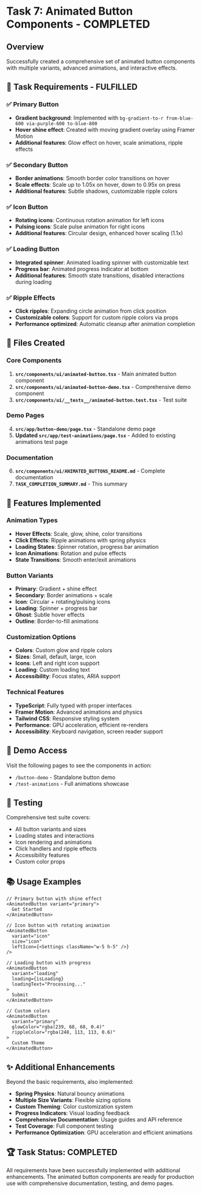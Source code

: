 # Task 7: Animated Button Components - COMPLETED

## Overview
Successfully created a comprehensive set of animated button components with multiple variants, advanced animations, and interactive effects.

## 🎯 Task Requirements - FULFILLED

### ✅ Primary Button
- **Gradient background**: Implemented with `bg-gradient-to-r from-blue-600 via-purple-600 to-blue-800`
- **Hover shine effect**: Created with moving gradient overlay using Framer Motion
- **Additional features**: Glow effect on hover, scale animations, ripple effects

### ✅ Secondary Button  
- **Border animations**: Smooth border color transitions on hover
- **Scale effects**: Scale up to 1.05x on hover, down to 0.95x on press
- **Additional features**: Subtle shadows, customizable ripple colors

### ✅ Icon Button
- **Rotating icons**: Continuous rotation animation for left icons
- **Pulsing icons**: Scale pulse animation for right icons  
- **Additional features**: Circular design, enhanced hover scaling (1.1x)

### ✅ Loading Button
- **Integrated spinner**: Animated loading spinner with customizable text
- **Progress bar**: Animated progress indicator at bottom
- **Additional features**: Smooth state transitions, disabled interactions during loading

### ✅ Ripple Effects
- **Click ripples**: Expanding circle animation from click position
- **Customizable colors**: Support for custom ripple colors via props
- **Performance optimized**: Automatic cleanup after animation completion

## 📁 Files Created

### Core Components
1. **`src/components/ui/animated-button.tsx`** - Main animated button component
2. **`src/components/ui/animated-button-demo.tsx`** - Comprehensive demo component
3. **`src/components/ui/__tests__/animated-button.test.tsx`** - Test suite

### Demo Pages
4. **`src/app/button-demo/page.tsx`** - Standalone demo page
5. **Updated `src/app/test-animations/page.tsx`** - Added to existing animations test page

### Documentation
6. **`src/components/ui/ANIMATED_BUTTONS_README.md`** - Complete documentation
7. **`TASK_COMPLETION_SUMMARY.md`** - This summary

## 🚀 Features Implemented

### Animation Types
- **Hover Effects**: Scale, glow, shine, color transitions
- **Click Effects**: Ripple animations with spring physics
- **Loading States**: Spinner rotation, progress bar animation
- **Icon Animations**: Rotation and pulse effects
- **State Transitions**: Smooth enter/exit animations

### Button Variants
- **Primary**: Gradient + shine effect
- **Secondary**: Border animations + scale
- **Icon**: Circular + rotating/pulsing icons
- **Loading**: Spinner + progress bar
- **Ghost**: Subtle hover effects
- **Outline**: Border-to-fill animations

### Customization Options
- **Colors**: Custom glow and ripple colors
- **Sizes**: Small, default, large, icon
- **Icons**: Left and right icon support
- **Loading**: Custom loading text
- **Accessibility**: Focus states, ARIA support

### Technical Features
- **TypeScript**: Fully typed with proper interfaces
- **Framer Motion**: Advanced animations and physics
- **Tailwind CSS**: Responsive styling system
- **Performance**: GPU acceleration, efficient re-renders
- **Accessibility**: Keyboard navigation, screen reader support

## 🎨 Demo Access

Visit the following pages to see the components in action:
- `/button-demo` - Standalone button demo
- `/test-animations` - Full animations showcase

## 🧪 Testing

Comprehensive test suite covers:
- All button variants and sizes
- Loading states and interactions
- Icon rendering and animations
- Click handlers and ripple effects
- Accessibility features
- Custom color props

## 📚 Usage Examples

```tsx
// Primary button with shine effect
<AnimatedButton variant="primary">
  Get Started
</AnimatedButton>

// Icon button with rotating animation
<AnimatedButton 
  variant="icon" 
  size="icon"
  leftIcon={<Settings className="w-5 h-5" />}
/>

// Loading button with progress
<AnimatedButton 
  variant="loading"
  loading={isLoading}
  loadingText="Processing..."
>
  Submit
</AnimatedButton>

// Custom colors
<AnimatedButton 
  variant="primary"
  glowColor="rgba(239, 68, 68, 0.4)"
  rippleColor="rgba(248, 113, 113, 0.6)"
>
  Custom Theme
</AnimatedButton>
```

## ✨ Additional Enhancements

Beyond the basic requirements, also implemented:
- **Spring Physics**: Natural bouncy animations
- **Multiple Size Variants**: Flexible sizing options  
- **Custom Theming**: Color customization system
- **Progress Indicators**: Visual loading feedback
- **Comprehensive Documentation**: Usage guides and API reference
- **Test Coverage**: Full component testing
- **Performance Optimization**: GPU acceleration and efficient animations

## 🏆 Task Status: COMPLETED

All requirements have been successfully implemented with additional enhancements. The animated button components are ready for production use with comprehensive documentation, testing, and demo pages.
